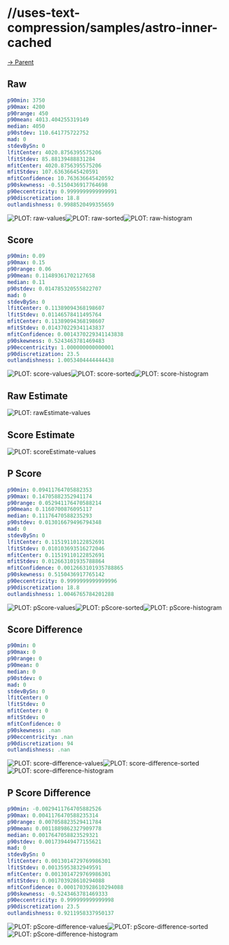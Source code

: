 
# //uses-text-compression/samples/astro-inner-cached

[→ Parent](../..)


## Raw


```yaml
p90min: 3750
p90max: 4200
p90range: 450
p90mean: 4013.404255319149
median: 4050
p90stdev: 110.641775722752
mad: 0
stdevBySn: 0
lfitCenter: 4020.8756395575206
lfitStdev: 85.88139488831284
mfitCenter: 4020.8756395575206
mfitStdev: 107.63636645420591
mfitConfidence: 10.763636645420592
p90skewness: -0.5150436917764698
p90eccentricity: 0.9999999999999991
p90discretization: 18.8
outlandishness: 0.9988520499355659

```

![PLOT: raw-values](./raw/values.svg)![PLOT: raw-sorted](./raw/sorted.svg)![PLOT: raw-histogram](./raw/histogram.svg)
## Score


```yaml
p90min: 0.09
p90max: 0.15
p90range: 0.06
p90mean: 0.11489361702127658
median: 0.11
p90stdev: 0.014785320555822707
mad: 0
stdevBySn: 0
lfitCenter: 0.11389094368198607
lfitStdev: 0.01146578411495764
mfitCenter: 0.11389094368198607
mfitStdev: 0.014370229341143837
mfitConfidence: 0.0014370229341143838
p90skewness: 0.5243463781469483
p90eccentricity: 1.000000000000001
p90discretization: 23.5
outlandishness: 1.0053404444444438

```

![PLOT: score-values](./score/values.svg)![PLOT: score-sorted](./score/sorted.svg)![PLOT: score-histogram](./score/histogram.svg)
## Raw Estimate

![PLOT: rawEstimate-values](./rawEstimate/values.svg)
## Score Estimate

![PLOT: scoreEstimate-values](./scoreEstimate/values.svg)
## P Score


```yaml
p90min: 0.09411764705882353
p90max: 0.14705882352941174
p90range: 0.052941176470588214
p90mean: 0.1160700876095117
median: 0.11176470588235293
p90stdev: 0.013016679496794348
mad: 0
stdevBySn: 0
lfitCenter: 0.11519110122852691
lfitStdev: 0.010103693516272046
mfitCenter: 0.11519110122852691
mfitStdev: 0.012663101935788864
mfitConfidence: 0.0012663101935788865
p90skewness: 0.5150436917765142
p90eccentricity: 0.9999999999999996
p90discretization: 18.8
outlandishness: 1.0046765784201288

```

![PLOT: pScore-values](./pScore/values.svg)![PLOT: pScore-sorted](./pScore/sorted.svg)![PLOT: pScore-histogram](./pScore/histogram.svg)
## Score Difference


```yaml
p90min: 0
p90max: 0
p90range: 0
p90mean: 0
median: 0
p90stdev: 0
mad: 0
stdevBySn: 0
lfitCenter: 0
lfitStdev: 0
mfitCenter: 0
mfitStdev: 0
mfitConfidence: 0
p90skewness: .nan
p90eccentricity: .nan
p90discretization: 94
outlandishness: .nan

```

![PLOT: score-difference-values](./score-difference/values.svg)![PLOT: score-difference-sorted](./score-difference/sorted.svg)![PLOT: score-difference-histogram](./score-difference/histogram.svg)
## P Score Difference


```yaml
p90min: -0.0029411764705882526
p90max: 0.0041176470588235314
p90range: 0.007058823529411784
p90mean: 0.0011889862327909778
median: 0.0017647058823529321
p90stdev: 0.001739449477155621
mad: 0
stdevBySn: 0
lfitCenter: 0.0013014729769986301
lfitStdev: 0.00135953832949591
mfitCenter: 0.0013014729769986301
mfitStdev: 0.001703928610294088
mfitConfidence: 0.0001703928610294088
p90skewness: -0.5243463781469333
p90eccentricity: 0.999999999999998
p90discretization: 23.5
outlandishness: 0.9211958337950137

```

![PLOT: pScore-difference-values](./pScore-difference/values.svg)![PLOT: pScore-difference-sorted](./pScore-difference/sorted.svg)![PLOT: pScore-difference-histogram](./pScore-difference/histogram.svg)